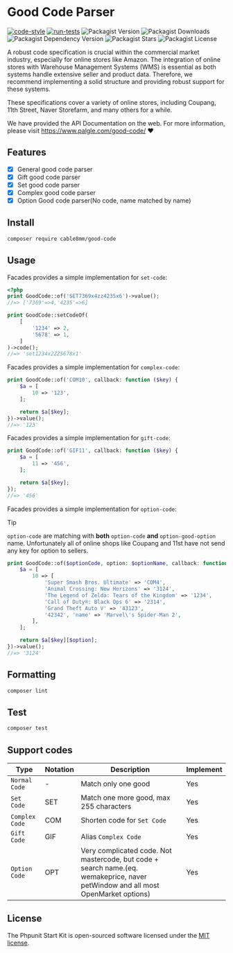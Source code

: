 # Good Code Parser

[![code-style](https://github.com/cable8mm/good-code/actions/workflows/code-style.yml/badge.svg)](https://github.com/cable8mm/good-code/actions/workflows/code-style.yml)
[![run-tests](https://github.com/cable8mm/good-code/actions/workflows/run-tests.yml/badge.svg)](https://github.com/cable8mm/good-code/actions/workflows/run-tests.yml)
![Packagist Version](https://img.shields.io/packagist/v/cable8mm/good-code)
![Packagist Downloads](https://img.shields.io/packagist/dt/cable8mm/good-code)
![Packagist Dependency Version](https://img.shields.io/packagist/dependency-v/cable8mm/good-code/php)
![Packagist Stars](https://img.shields.io/packagist/stars/cable8mm/good-code)
![Packagist License](https://img.shields.io/packagist/l/cable8mm/good-code)

A robust code specification is crucial within the commercial market industry, especially for online stores like Amazon. The integration of online stores with Warehouse Management Systems (WMS) is essential as both systems handle extensive seller and product data. Therefore, we recommend implementing a solid structure and providing robust support for these systems.

These specifications cover a variety of online stores, including Coupang, 11th Street, Naver Storefarm, and many others for a while.

We have provided the API Documentation on the web. For more information, please visit <https://www.palgle.com/good-code/> ❤️

## Features

- [x] General good code parser
- [x] Gift good code parser
- [x] Set good code parser
- [x] Complex good code parser
- [x] Option Good code parser(No code, name matched by name)

## Install

```bash
composer require cable8mm/good-code
```

## Usage

Facades provides a simple implementation for `set-code`:

```php
<?php
print GoodCode::of('SET7369x4zz4235x6')->value();
//=> ['7369'=>4,'4235'=>6]

print GoodCode::setCodeOf(
    [
        '1234' => 2,
        '5678' => 1,
    ]
)->code();
//=> 'set1234x2ZZ5678x1'
```

Facades provides a simple implementation for `complex-code`:

```php
print GoodCode::of('COM10', callback: function ($key) {
    $a = [
        10 => '123',
    ];

    return $a[$key];
})->value();
//=> '123'
```

Facades provides a simple implementation for `gift-code`:

```php
print GoodCode::of('GIF11', callback: function ($key) {
    $a = [
        11 => '456',
    ];

    return $a[$key];
});
//=> '456'
```

Facades provides a simple implementation for `option-code`:

> [!TIP]
> `option-code` are matching with **both** `option-code` **and** `option-good-option` name. Unfortunately all of online shops like Coupang and 11st have not send any key for option to sellers.

```php
print GoodCode::of($optionCode, option: $optionName, callback: function ($key, $option) {
    $a = [
        10 => [
            'Super Smash Bros. Ultimate' => 'COM4',
            'Animal Crossing: New Horizons' => '3124',
            'The Legend of Zelda: Tears of the Kingdom' => '1234',
            'Call of Duty®: Black Ops 6' => '2314',
            'Grand Theft Auto V' => '43123',
            '42342', 'name' => 'Marvel\'s Spider-Man 2',
        ],
    ];

    return $a[$key][$option];
})->value();
//=> '3124'

```

## Formatting

```sh
composer lint
```

## Test

```sh
composer test
```

## Support codes

| Type           | Notation | Description                                                                                                                      | Implement |
| -------------- | -------- | -------------------------------------------------------------------------------------------------------------------------------- | --------- |
| `Normal Code`  | -        | Match only one good                                                                                                              | Yes       |
| `Set Code`     | SET      | Match one more good, max 255 characters                                                                                          | Yes       |
| `Complex Code` | COM      | Shorten code for `Set Code`                                                                                                      | Yes       |
| `Gift Code`    | GIF      | Alias `Complex Code`                                                                                                             | Yes       |
| `Option Code`  | OPT      | Very complicated code. Not mastercode, but code + search name.(eq. wemakeprice, naver petWindow and all most OpenMarket options) | Yes       |

## License

The Phpunit Start Kit is open-sourced software licensed under the [MIT license](https://opensource.org/licenses/MIT).
